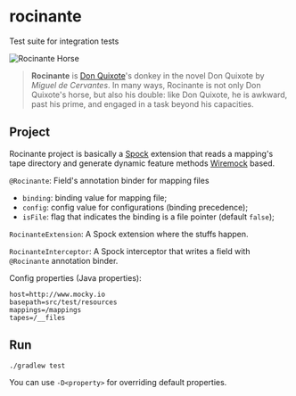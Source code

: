 # rocinante

Test suite for integration tests

![Rocinante Horse](http://www.artnet.com/WebServices/images/ll00162lldQkOGFgVeECfDrCWvaHBOcZVDC/oskar-garvens-don-quixote-de-la-mancha-upon-his-horse-rocinante.jpg)

> **Rocinante** is [Don Quixote](https://en.wikipedia.org/wiki/Don_Quixote)'s donkey in the novel Don Quixote by _Miguel de Cervantes_. In many ways, Rocinante is not only Don Quixote's horse, but also his double: like Don Quixote, he is awkward, past his prime, and engaged in a task beyond his capacities.

## Project

Rocinante project is basically a [Spock](http://spockframework.org) extension that reads a mapping's tape directory and generate dynamic feature methods [Wiremock](http://wiremock.org/docs/record-playback) based.

`@Rocinante`: Field's annotation binder for mapping files

- `binding`: binding value for mapping file;
- `config`: config value for configurations (binding precedence);
- `isFile`: flag that indicates the binding is a file pointer (default `false`);

`RocinanteExtension`: A Spock extension where the stuffs happen.

`RocinanteInterceptor`: A Spock interceptor that writes a field with `@Rocinante` annotation binder.

Config properties (Java properties):
```properties
host=http://www.mocky.io
basepath=src/test/resources
mappings=/mappings
tapes=/__files
```

## Run

```bash
./gradlew test
```

You can use `-D<property>` for overriding default properties.